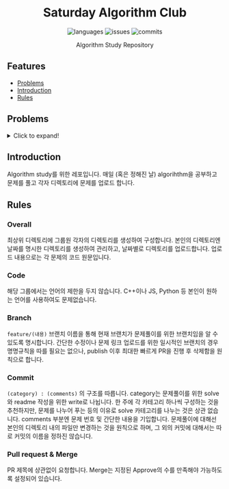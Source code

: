 <div align="center">

# Saturday Algorithm Club

![languages](https://img.shields.io/github/languages/count/Algorithm-SAT/TWS)
![issues](https://img.shields.io/github/issues-pr/Algorithm-SAT/TWS)
![commits](https://img.shields.io/github/commit-activity/m/Algorithm-SAT/TWS)

Algorithm Study Repository

</div>

## Features
- [Problems](#Problems)
- [Introduction](#Introduction)
- [Rules](#Rules)


## Problems
<details>
  <summary>Click to expand!</summary>
  
### 230903
+ 오늘은 Stack에 대해서 공부하고 Stack 관련 문제를 해결합니다.
+ [괄호](https://www.acmicpc.net/problem/9012)
+ [단어 뒤집기](https://www.acmicpc.net/problem/9093)
  
<details>
  <summary>이전 문제들!</summary>
  
### 230901
+ [앞으로 열심히 풀어요!]

</details>
</details>

## Introduction

Algorithm study를 위한 레포입니다. 매일 (혹은 정해진 날) algorihthm을 공부하고 문제를 풀고 각자 디렉토리에 문제를 업로드 합니다.

## Rules

### Overall

최상위 디렉토리에 그룹원 각자의 디렉토리를 생성하여 구성합니다. 본인의 디렉토리엔 날짜를 명시한 디렉토리를 생성하여 관리하고, 날짜별로 디렉토리를 업로드합니다. 업로드 내용으로는 각 문제의 코드 원문입니다.
### Code

해당 그룹에서는 언어의 제한을 두지 않습니다. C++이나 JS, Python 등 본인이 원하는 언어를 사용하여도 문제없습니다. 

### Branch

`feature/(내용)` 브랜치 이름을 통해 현재 브랜치가 문제풀이를 위한 브랜치임을 알 수 있도록 명시합니다. 간단한 수정이나 문제 링크 업로드를 위한 일시적인 브랜치의 경우 명명규칙을 따를 필요는 없으나, publish 이후 최대한 빠르게 PR을 진행 후 삭제함을 원칙으로 합니다.

### Commit

`(category) : (comments)` 의 구조를 따릅니다. category는 문제풀이를 위한 solve와 readme 작성을 위한 write로 나뉩니다. 한 주에 각 카테고리 하나씩 구성하는 것을 추천하지만, 문제를 나누어 푸는 등의 이유로 solve 카테고리를 나누는 것은 상관 없습니다. comments 부분엔 문제 번호 및 간단한 내용을 기입합니다. 문제풀이에 대해선 본인의 디렉토리 내의 파일만 변경하는 것을 원칙으로 하며, 그 외의 커밋에 대해서는 따로 커밋의 이름을 정하진 않습니다.

### Pull request & Merge

PR 제목에 상관없이 요청합니다. Merge는 지정된 Approve의 수를 만족해야 가능하도록 설정되어 있습니다.


